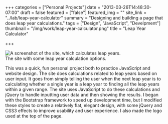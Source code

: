 +++
categories = ["Personal Projects"]
date = "2013-03-26T14:48:30-07:00"
draft = false
featured = ["false"]
featured_img = ""
site_link = "../lab/leap-year-calculator"
summary = "Designing and building a page that does leap year calculations."
tags = ["Design", "JavaScript", "Develpment"]
thumbnail = "/img/work/leap-year-calculator.png"
title = "Leap Year Calculator"

+++
<div class="text-center inline-image-container content-container-expanded">
  <img src="/img/work/leap-year-calculator.png" alt="A screenshot of the site, which calculates leap years." class="img-responsive img-center"></img>
  <div class="caption-container">
    <div class="inline-image-caption">The site with some leap year calculation options.</div>
  </div>
</div>

This was a quick, fun personal project both to practice JavaScript and website design. The site does calculations related to leap years based on user input. It goes from simply telling the user when the next leap year is to calculating whether a single year is a leap year to finding all the leap years within a given range. The site uses JavaScript to do these calculations and jQuery to handle inputting user data and then showing the results. I began with the Bootstrap framework to speed up development time, but I modified these styles to create a relatively flat, elegant design, with some jQuery and CSS3 effects to improve usability and user experience. I also made the logo used at the top of the page.
